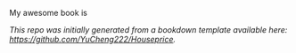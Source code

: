 My awesome book is

*This repo was initially generated from a bookdown template available here: https://github.com/YuCheng222/Houseprice.*	





